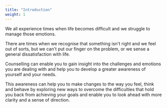 ```yaml
---
title: "Introduction"
weight: 1
---
```


We all experience times when life becomes difficult and we struggle to manage those emotions.

There are times when we recognise that something isn't right and we feel out of sorts, but we can't put our finger on the problem, or we sense a general dissatisfaction with life.

Counselling can enable you to gain insight into the challenges  and emotions  you are dealing with and help  you to develop a greater awareness of yourself and your needs.

This awareness  can help you to make changes to the way you feel, think and behave by exploring new ways to overcome the difficulties that hold you back from achieving your goals and enable you to look ahead with more clarity and a sense of direction.
